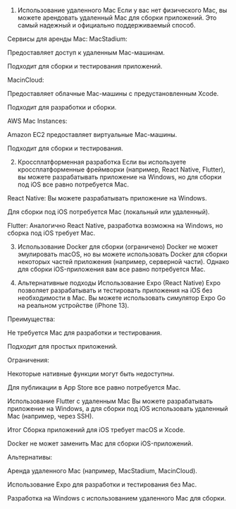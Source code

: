 1. Использование удаленного Mac
   Если у вас нет физического Mac, вы можете арендовать удаленный Mac для сборки приложений. Это самый надежный и официально поддерживаемый способ.

Сервисы для аренды Mac:
MacStadium:

Предоставляет доступ к удаленным Mac-машинам.

Подходит для сборки и тестирования приложений.

MacinCloud:

Предоставляет облачные Mac-машины с предустановленным Xcode.

Подходит для разработки и сборки.

AWS Mac Instances:

Amazon EC2 предоставляет виртуальные Mac-машины.

Подходит для сборки и тестирования.

2. Кроссплатформенная разработка
   Если вы используете кроссплатформенные фреймворки (например, React Native, Flutter), вы можете разрабатывать приложение на Windows, но для сборки под iOS все равно потребуется Mac.

React Native:
Вы можете разрабатывать приложение на Windows.

Для сборки под iOS потребуется Mac (локальный или удаленный).

Flutter:
Аналогично React Native, разработка возможна на Windows, но сборка под iOS требует Mac.

3. Использование Docker для сборки (ограничено)
   Docker не может эмулировать macOS, но вы можете использовать Docker для сборки некоторых частей приложения (например, серверной части). Однако для сборки iOS-приложения вам все равно потребуется Mac.

4. Альтернативные подходы
   Использование Expo (React Native)
   Expo позволяет разрабатывать и тестировать приложения на iOS без необходимости в Mac. Вы можете использовать симулятор Expo Go на реальном устройстве (iPhone 13).

Преимущества:

Не требуется Mac для разработки и тестирования.

Подходит для простых приложений.

Ограничения:

Некоторые нативные функции могут быть недоступны.

Для публикации в App Store все равно потребуется Mac.

Использование Flutter с удаленным Mac
Вы можете разрабатывать приложение на Windows, а для сборки под iOS использовать удаленный Mac (например, через SSH).

Итог
Сборка приложений для iOS требует macOS и Xcode.

Docker не может заменить Mac для сборки iOS-приложений.

Альтернативы:

Аренда удаленного Mac (например, MacStadium, MacinCloud).

Использование Expo для разработки и тестирования без Mac.

Разработка на Windows с использованием удаленного Mac для сборки.

